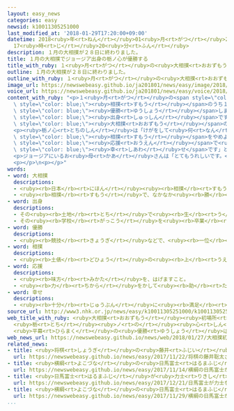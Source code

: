 ```yaml
---
layout: easy_news
categories: easy
newsid: k10011305251000
last_modified_at: '2018-01-29T17:20:00+09:00'
datetime: 2018<ruby>年<rt>ねん</rt></ruby>01<ruby>月<rt>がつ</rt></ruby>29<ruby>日<rt>にち</rt></ruby>
  17<ruby>時<rt>じ</rt></ruby>20<ruby>分<rt>ふん</rt></ruby>
description: １月の大相撲が２８日に終わりました。
title: １月の大相撲でジョージア出身の栃ノ心が優勝する
title_with_ruby: １<ruby>月<rt>がつ</rt></ruby>の<ruby>大相撲<rt>おおずもう</rt></ruby>でジョージア<ruby>出身<rt>しゅっしん</rt></ruby>の<ruby>栃ノ心<rt>とちのしん</rt></ruby>が<ruby>優勝<rt>ゆうしょう</rt></ruby>する
outline: １月の大相撲が２８日に終わりました。
outline_with_ruby: １<ruby>月<rt>がつ</rt></ruby>の<ruby>大相撲<rt>おおずもう</rt></ruby>が２８<ruby>日<rt>にち</rt></ruby>に<ruby>終<rt>お</rt></ruby>わりました。
image_url: https://newswebeasy.github.io/ja201801/news/easy/image/2018/01/29/k10011305251000.jpg
voice_url: https://newswebeasy.github.io/ja201801/news/easy/voice/2018/01/29/k10011305251000.mp3
content_with_ruby: "<p>１<ruby>月<rt>がつ</rt></ruby>の<span style=\"color: blue;\"><ruby>大相撲<rt>おおずもう</rt></ruby></span>が２８<ruby>日<rt>にち</rt></ruby>に<ruby>終<rt>お</rt></ruby>わりました。<ruby>栃ノ心<rt>とちのしん</rt></ruby>が１５<ruby>回<rt>かい</rt></ruby>の<span\
  \ style=\"color: blue;\"><ruby>相撲<rt>すもう</rt></ruby></span>のうち１４<ruby>回<rt>かい</rt></ruby><ruby>勝<rt>か</rt></ruby>って、<span\
  \ style=\"color: blue;\"><ruby>優勝<rt>ゆうしょう</rt></ruby></span>しました。</p>\n<p><ruby>栃ノ心<rt>とちのしん</rt></ruby>は、ロシアとトルコの<ruby>間<rt>あいだ</rt></ruby>にあるジョージアという<ruby>国<rt>くに</rt></ruby>の<span\
  \ style=\"color: blue;\"><ruby>出身<rt>しゅっしん</rt></ruby></span>です。<ruby>日本<rt>にっぽん</rt></ruby>に<ruby>来<rt>く</rt></ruby>る<ruby>前<rt>まえ</rt></ruby>は<ruby>柔道<rt>じゅうどう</rt></ruby>やロシアのサンボというスポーツをしていました。１８<ruby>歳<rt>さい</rt></ruby>のとき<ruby>初<rt>はじ</rt></ruby>めて<span\
  \ style=\"color: blue;\"><ruby>大相撲<rt>おおずもう</rt></ruby></span>の<ruby>試合<rt>しあい</rt></ruby>に<ruby>出<rt>で</rt></ruby>て、<ruby>今<rt>いま</rt></ruby>３０<ruby>歳<rt>さい</rt></ruby>です。</p>\n\
  <p><ruby>栃ノ心<rt>とちのしん</rt></ruby>は「けがをして<ruby>何<rt>なん</rt></ruby><ruby>度<rt>ど</rt></ruby>も<span\
  \ style=\"color: blue;\"><ruby>相撲<rt>すもう</rt></ruby></span>をやめようと<ruby>思<rt>おも</rt></ruby>いましたが、みんなの<span\
  \ style=\"color: blue;\"><ruby>応援<rt>おうえん</rt></ruby></span>で<ruby>頑張<rt>がんば</rt></ruby>ることができました。<ruby>本当<rt>ほんとう</rt></ruby>に<span\
  \ style=\"color: blue;\"><ruby>幸<rt>しあわ</rt></ruby>せ</span>です」と<ruby>話<rt>はな</rt></ruby>しました。</p>\n\
  <p>ジョージアにいるお<ruby>母<rt>かあ</rt></ruby>さんは「とてもうれしいです。<ruby>息子<rt>むすこ</rt></ruby>にはもっと<ruby>頑張<rt>がんば</rt></ruby>ってほしいと<ruby>思<rt>おも</rt></ruby>います」と<ruby>話<rt>はな</rt></ruby>していました。</p>\n\
  <p></p>\n<p></p>"
words:
- word: 大相撲
  descriptions:
  - <ruby><rb>日本</rb><rt>にほん</rt></ruby><ruby><rb>相撲</rb><rt>すもう</rt></ruby><ruby><rb>協会</rb><rt>きょうかい</rt></ruby>が<ruby><rb>行</rb><rt>おこな</rt></ruby>う<ruby><rb>専門</rb><rt>せんもん</rt></ruby>の<ruby><rb>力士</rb><rt>りきし</rt></ruby>による<ruby><rb>相撲</rb><rt>すもう</rt></ruby>。
  - <ruby><rb>相撲</rb><rt>すもう</rt></ruby>で、なかなか<ruby><rb>勝</rb><rt>か</rt></ruby>ち<ruby><rb>負</rb><rt>ま</rt></ruby>けの<ruby><rb>決</rb><rt>き</rt></ruby>まらない<ruby><rb>力</rb><rt>ちから</rt></ruby>の<ruby><rb>入</rb><rt>はい</rt></ruby>った<ruby><rb>取組</rb><rt>とりくみ</rt></ruby>。
- word: 出身
  descriptions:
  - その<ruby><rb>土地</rb><rt>とち</rt></ruby>で<ruby><rb>生</rb><rt>う</rt></ruby>まれたこと。
  - その<ruby><rb>学校</rb><rt>がっこう</rt></ruby>を<ruby><rb>卒業</rb><rt>そつぎょう</rt></ruby>したこと。
- word: 優勝
  descriptions:
  - <ruby><rb>競技</rb><rt>きょうぎ</rt></ruby>などで、<ruby><rb>一位</rb><rt>いちい</rt></ruby>で<ruby><rb>勝</rb><rt>か</rt></ruby>つこと。
- word: 相撲
  descriptions:
  - <ruby><rb>土俵</rb><rt>どひょう</rt></ruby>の<ruby><rb>上</rb><rt>うえ</rt></ruby>で、<ruby><rb>二人</rb><rt>ふたり</rt></ruby>が<ruby><rb>取</rb><rt>と</rt></ruby>り<ruby><rb>組</rb><rt>く</rt></ruby>み、<ruby><rb>相手</rb><rt>あいて</rt></ruby>をたおすか、<ruby><rb>外</rb><rt>そと</rt></ruby>に<ruby><rb>出</rb><rt>だ</rt></ruby>すかして<ruby><rb>勝負</rb><rt>しょうぶ</rt></ruby>を<ruby><rb>決</rb><rt>き</rt></ruby>める<ruby><rb>競技</rb><rt>きょうぎ</rt></ruby>。<ruby><rb>国技</rb><rt>こくぎ</rt></ruby>とされる。
- word: 応援
  descriptions:
  - <ruby><rb>味方</rb><rt>みかた</rt></ruby>を、はげますこと。
  - <ruby><rb>力</rb><rt>ちから</rt></ruby>をかして<ruby><rb>助</rb><rt>たす</rt></ruby>けること。
- word: 幸せ
  descriptions:
  - <ruby><rb>十分</rb><rt>じゅうぶん</rt></ruby>に<ruby><rb>満足</rb><rt>まんぞく</rt></ruby>している<ruby><rb>状態</rb><rt>じょうたい</rt></ruby>。<ruby><rb>幸福</rb><rt>こうふく</rt></ruby>。
source_url: http://www3.nhk.or.jp/news/easy/k10011305251000/k10011305251000.html
web_title_with_ruby: <ruby>大相撲<rt>おおずもう</rt></ruby><ruby>初場所<rt>はつばしょ</rt></ruby>
  <ruby>栃<rt>とち</rt></ruby><ruby>ノ<rt>の</rt></ruby><ruby>心<rt>しん</rt></ruby>が<ruby>初優勝<rt>はつゆうしょう</rt></ruby>
  <ruby>平幕<rt>ひらまく</rt></ruby>の<ruby>優勝<rt>ゆうしょう</rt></ruby>は６<ruby>年<rt>ねん</rt></ruby>ぶり
web_news_url: https://newswebeasy.github.io/news/web/2018/01/27/大相撲初場所-栃ノ心が初優勝-平幕の優勝は6年ぶり
related_news:
- title: <ruby>将棋<rt>しょうぎ</rt></ruby>の<ruby>藤井<rt>ふじい</rt></ruby><ruby>聡太<rt>そうた</rt></ruby>さん　<ruby>今<rt>いま</rt></ruby>まででいちばん<ruby>早<rt>はや</rt></ruby>く５０<ruby>回<rt>かい</rt></ruby><ruby>勝<rt>か</rt></ruby>った
  url: https://newswebeasy.github.io/news/easy/2017/11/22/将棋の藤井聡太さん-今まででいちばん早く50回勝った
- title: <ruby>横綱<rt>よこづな</rt></ruby>の<ruby>日馬富士<rt>はるまふじ</rt></ruby>が<ruby>力士<rt>りきし</rt></ruby>を<ruby>殴<rt>なぐ</rt></ruby>ってけがをさせた<ruby>疑<rt>うたが</rt></ruby>い
  url: https://newswebeasy.github.io/news/easy/2017/11/14/横綱の日馬富士が力士を殴ってけがをさせた疑い
- title: <ruby>日馬富士<rt>はるまふじ</rt></ruby>が<ruby>力士<rt>りきし</rt></ruby>を<ruby>殴<rt>なぐ</rt></ruby>った<ruby>店<rt>みせ</rt></ruby>にいた<ruby>２人<rt>ふたり</rt></ruby>の<ruby>横綱<rt>よこづな</rt></ruby>の<ruby>給料<rt>きゅうりょう</rt></ruby>を<ruby>減<rt>へ</rt></ruby>らす
  url: https://newswebeasy.github.io/news/easy/2017/12/21/日馬富士が力士を殴った店にいた2人の横綱の給料を減らす
- title: <ruby>横綱<rt>よこづな</rt></ruby>の<ruby>日馬富士<rt>はるまふじ</rt></ruby>が<ruby>力士<rt>りきし</rt></ruby>をやめる
  url: https://newswebeasy.github.io/news/easy/2017/11/29/横綱の日馬富士が力士をやめる
...
```


